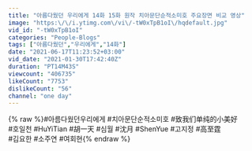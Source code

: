 ```yaml
---
title: "아름다웠던 우리에게 14화 15화 원작 치아문단순적소미호 주요장면 비교 영상"
image: "https:\/\/i.ytimg.com\/vi\/-tW0xTpB1oI\/hqdefault.jpg"
vid_id: "-tW0xTpB1oI"
categories: "People-Blogs"
tags: ["아름다웠던","우리에게","14화"]
date: "2021-06-17T11:23:52+03:00"
vid_date: "2021-01-30T17:42:40Z"
duration: "PT14M43S"
viewcount: "406735"
likeCount: "7753"
dislikeCount: "56"
channel: "one day"
---
```

{% raw %}#아름다웠던우리에게 #치아문단순적소미호 #致我们单纯的小美好<br />#호일천 #HuYiTian #胡一天 #심월 #沈月 #ShenYue #고지정 #高至霆<br />#김요한 #소주연 #여회현{% endraw %}
